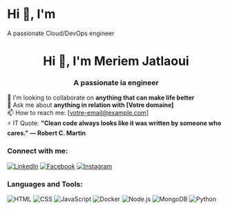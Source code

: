 
# Hi 👋, I'm 
A passionate Cloud/DevOps engineer
<h1 align="center">Hi 👋, I'm Meriem Jatlaoui</h1>
<h3 align="center">A passionate ia  engineer</h3>

🌱 I'm looking to collaborate on **anything that can make life better**  
💬 Ask me about **anything in relation with [Votre domaine]**  
📫 How to reach me: [votre-email@example.com]  
⚡ IT Quote: **"Clean code always looks like it was written by someone who cares." — Robert C. Martin**

### Connect with me:
[![LinkedIn](https://img.shields.io/badge/LinkedIn-blue?style=flat&logo=linkedin)](https://linkedin.com/in/votre-profil)
[![Facebook](https://img.shields.io/badge/Facebook-blue?style=flat&logo=facebook)](https://facebook.com/votre-profil)
[![Instagram](https://img.shields.io/badge/Instagram-pink?style=flat&logo=instagram)](https://instagram.com/votre-profil)

### Languages and Tools:
![HTML](https://img.shields.io/badge/-HTML-orange?logo=html5&logoColor=white)
![CSS](https://img.shields.io/badge/-CSS-blue?logo=css3&logoColor=white)
![JavaScript](https://img.shields.io/badge/-JavaScript-yellow?logo=javascript&logoColor=white)
![Docker](https://img.shields.io/badge/-Docker-blue?logo=docker&logoColor=white)
![Node.js](https://img.shields.io/badge/-Node.js-green?logo=node.js&logoColor=white)
![MongoDB](https://img.shields.io/badge/-MongoDB-green?logo=mongodb&logoColor=white)
![Python](https://img.shields.io/badge/-Python-blue?logo=python&logoColor=white)
